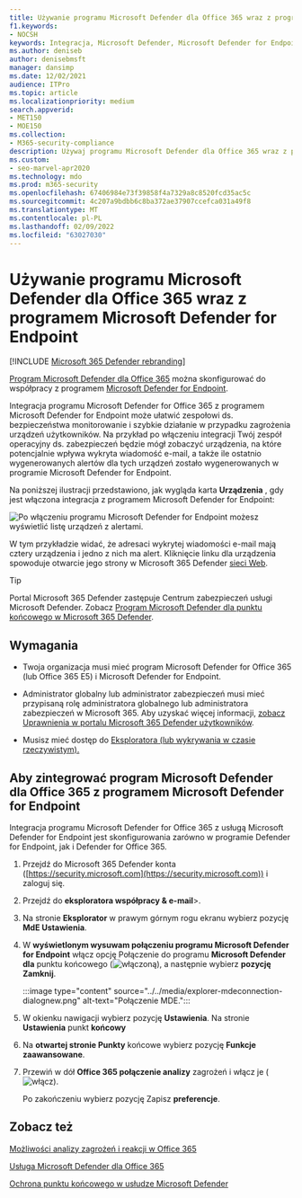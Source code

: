 ```yaml
---
title: Używanie programu Microsoft Defender dla Office 365 wraz z programem Microsoft Defender for Endpoint
f1.keywords:
- NOCSH
keywords: Integracja, Microsoft Defender, Microsoft Defender for Endpoint
ms.author: deniseb
author: denisebmsft
manager: dansimp
ms.date: 12/02/2021
audience: ITPro
ms.topic: article
ms.localizationpriority: medium
search.appverid:
- MET150
- MOE150
ms.collection:
- M365-security-compliance
description: Używaj programu Microsoft Defender dla Office 365 wraz z programem Microsoft Defender for Endpoint, aby uzyskać bardziej szczegółowe informacje o zagrożeniach dla Twoich urządzeń i zawartości poczty e-mail.
ms.custom:
- seo-marvel-apr2020
ms.technology: mdo
ms.prod: m365-security
ms.openlocfilehash: 67406984e73f39858f4a7329a8c8520fcd35ac5c
ms.sourcegitcommit: 4c207a9bdbb6c8ba372ae37907ccefca031a49f8
ms.translationtype: MT
ms.contentlocale: pl-PL
ms.lasthandoff: 02/09/2022
ms.locfileid: "63027030"
---
```

# <a name="use-microsoft-defender-for-office-365-together-with-microsoft-defender-for-endpoint"></a>Używanie programu Microsoft Defender dla Office 365 wraz z programem Microsoft Defender for Endpoint

[!INCLUDE [Microsoft 365 Defender rebranding](../includes/microsoft-defender-for-office.md)]


[Program Microsoft Defender dla Office 365](defender-for-office-365.md) można skonfigurować do współpracy z programem [Microsoft Defender for Endpoint](/windows/security/threat-protection).

Integracja programu Microsoft Defender for Office 365 z programem Microsoft Defender for Endpoint może ułatwić zespołowi ds. bezpieczeństwa monitorowanie i szybkie działanie w przypadku zagrożenia urządzeń użytkowników. Na przykład po włączeniu integracji Twój zespół operacyjny ds. zabezpieczeń będzie mógł zobaczyć urządzenia, na które potencjalnie wpływa wykryta wiadomość e-mail, a także ile ostatnio wygenerowanych alertów dla tych urządzeń zostało wygenerowanych w programie Microsoft Defender for Endpoint.

Na poniższej ilustracji przedstawiono, jak wygląda karta **Urządzenia** , gdy jest włączona integracja z programem Microsoft Defender for Endpoint:

![Po włączeniu programu Microsoft Defender for Endpoint możesz wyświetlić listę urządzeń z alertami.](../../media/fec928ea-8f0c-44d7-80b9-a2e0a8cd4e89.PNG)

W tym przykładzie widać, że adresaci wykrytej wiadomości e-mail mają cztery urządzenia i jedno z nich ma alert. Kliknięcie linku dla urządzenia spowoduje otwarcie jego strony w Microsoft 365 Defender [sieci Web](/microsoft-365/security/defender/microsoft-365-defender).

> [!TIP]
> Portal Microsoft 365 Defender zastępuje Centrum zabezpieczeń usługi Microsoft Defender. Zobacz [Program Microsoft Defender dla punktu końcowego w Microsoft 365 Defender](../defender/microsoft-365-security-center-mde.md).

## <a name="requirements"></a>Wymagania

- Twoja organizacja musi mieć program Microsoft Defender for Office 365 (lub Office 365 E5) i Microsoft Defender for Endpoint.

- Administrator globalny lub administrator zabezpieczeń musi mieć przypisaną rolę administratora globalnego lub administratora zabezpieczeń w Microsoft 365. Aby uzyskać więcej informacji, [zobacz Uprawnienia w portalu Microsoft 365 Defender użytkowników](permissions-microsoft-365-security-center.md).

- Musisz mieć dostęp do [Eksploratora (lub wykrywania w czasie rzeczywistym).](threat-explorer.md)

## <a name="to-integrate-microsoft-defender-for-office-365-with-microsoft-defender-for-endpoint"></a>Aby zintegrować program Microsoft Defender dla Office 365 z programem Microsoft Defender for Endpoint

Integracja programu Microsoft Defender for Office 365 z usługą Microsoft Defender for Endpoint jest  skonfigurowania zarówno w programie Defender for Endpoint, jak i Defender for Office 365.

1. Przejdź do Microsoft 365 Defender konta ([https://security.microsoft.com](https://security.microsoft.com)) i zaloguj się.

2. Przejdź do **eksploratora współpracy & e-mail**\>. 

3. Na stronie **Eksplorator** w prawym górnym rogu ekranu wybierz pozycję **MdE Ustawienia**.

3. W **wyświetlonym wysuwam połączeniu programu Microsoft Defender for Endpoint** włącz opcję Połączenie do programu **Microsoft Defender dla** punktu końcowego (![włączoną](../../media/scc-toggle-on.png)), a następnie wybierz **pozycję Zamknij**.

    :::image type="content" source="../../media/explorer-mdeconnection-dialognew.png" alt-text="Połączenie MDE.":::

4. W okienku nawigacji wybierz pozycję **Ustawienia**. Na stronie **Ustawienia** punkt **końcowy**

5. Na **otwartej stronie Punkty** końcowe wybierz pozycję **Funkcje zaawansowane**.

6. Przewiń w dół **Office 365 połączenie analizy** zagrożeń i włącz je (![włącz).](../../media/scc-toggle-on.png)

   Po zakończeniu wybierz pozycję Zapisz **preferencje**.

## <a name="see-also"></a>Zobacz też

[Możliwości analizy zagrożeń i reakcji w Office 365](office-365-ti.md)

[Usługa Microsoft Defender dla Office 365](defender-for-office-365.md)

[Ochrona punktu końcowego w usłudze Microsoft Defender](/windows/security/threat-protection)
